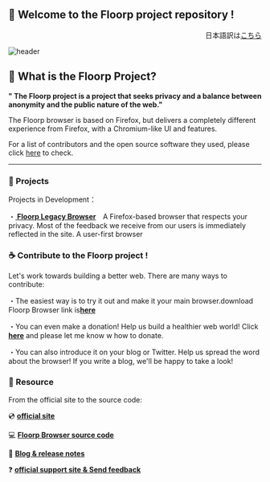 ## 👋 Welcome to the Floorp project repository !
<div style="text-align: right;">日本語訳は<a href="https://github.com/Floorp-Projects/About-Floorp-Projects/blob/main/README.md">こちら</a></div>

![header](https://user-images.githubusercontent.com/73892113/149768491-79861cc9-26e8-4cff-89dc-5bb84843b425.png)

## 💫 What is the Floorp Project?
<strong> " The Floorp project is a project that seeks privacy and a balance between anonymity and the public nature of the web."</strong>

The Floorp browser is based on Firefox, but delivers a completely different experience from Firefox, with a Chromium-like UI and features.
<br>

For a list of contributors and the open source software they used, please click <a href="https://github.com/Floorp-Projects/About-Floorp-Projects/blob/main/Contributeder%26SoftwareContribute.md">here</a> to check.

---
### 🔨 Projects

Projects in Development：

・<strong><a href="https://floorp.ablaze.one"> Floorp Legacy Browser</a></strong>　A Firefox-based browser that respects your privacy. Most of the feedback we receive from our users is immediately reflected in the site. A user-first browser
<br>
### ☕ Contribute to the Floorp project !

Let's work towards building a better web. There are many ways to contribute:

・The easiest way is to try it out and make it your main browser.download Floorp Browser link is<strong><a href="https://floorp.ablaze.one">here</a></strong>

・You can even make a donation! Help us build a healthier web world! Click <strong><a href="https://support.ablaze.one/contact">here</a></strong> and please let me know w how to donate.

・You can also introduce it on your blog or Twitter. Help us spread the word about the browser! If you write a blog, we'll be happy to take a look!

### 👐 Resource

From the official site to the source code:

💿 <strong><a href="https://floorp.ablaze.one">official site</a></strong>

💻 <strong><a href="https://github.com/Floorp-Projects/Floorp-legacy-dev">Floorp Browser source code</a></strong>

📘 <strong><a href="https://blog.ablaze.one">Blog & release notes</a></strong>

❓ <strong><a href="https://support.ablaze.one">official support site & Send feedback</a></strong>
